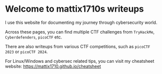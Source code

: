 # Welcome to mattix1710s writeups

I use this website for documenting my journey through cybersecurity world.

Across these pages, you can find multiple CTF challenges from `TryHackMe`, `Cyberdefenders`, `picoCTF` etc.

There are also writeups from various CTF competitions, such as `picoCTF 2023` or `picoCTF 2024`.

For Linux/Windows and cybersec related tips, you can visit my cheatsheet website: https://mattix1710.github.io/cheatsheet